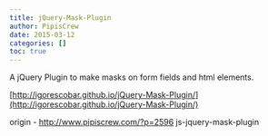 ```yaml
---
title: jQuery-Mask-Plugin
author: PipisCrew
date: 2015-03-12
categories: []
toc: true
---
```


A jQuery Plugin to make masks on form fields and html elements.

[http://igorescobar.github.io/jQuery-Mask-Plugin/](http://igorescobar.github.io/jQuery-Mask-Plugin/)

origin - http://www.pipiscrew.com/?p=2596 js-jquery-mask-plugin